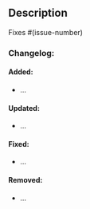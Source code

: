 <!-- Is this pull request ready for review? (if not, please submit in draft mode) -->

## Description

<!--
Please include a summary of the change and which issue is fixed.
 Please also include relevant motivation and context.
 List any dependencies that are required for this change.
-->

<!-- remove if not applicable -->

Fixes #(issue-number)

### Changelog:

<!--
Add changes in a list and add issue number in brackets, if required.
Remove sections which are not applicable and remember to update CHANGELOG.md as well.
-->

#### Added:

- ...

#### Updated:

- ...

#### Fixed:

- ...

#### Removed:

- ...
